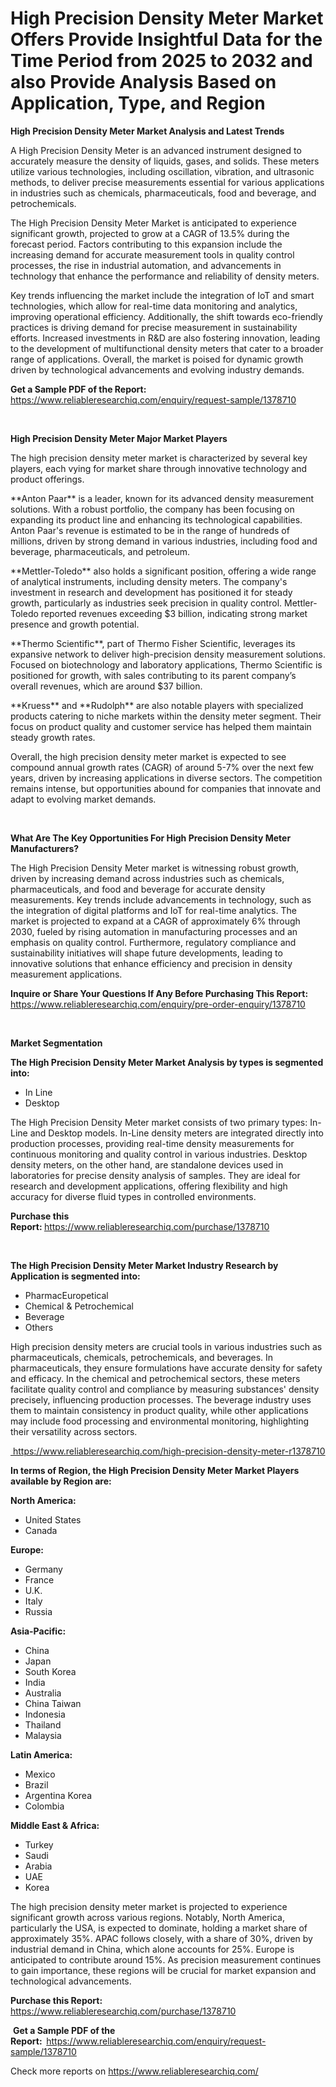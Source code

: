 <p><h1>High Precision Density Meter Market Offers Provide Insightful Data for the Time Period from 2025 to 2032 and also Provide Analysis Based on Application, Type, and Region</h1></p><p><strong>High Precision Density Meter Market Analysis and Latest Trends</strong></p>
<p><p>A High Precision Density Meter is an advanced instrument designed to accurately measure the density of liquids, gases, and solids. These meters utilize various technologies, including oscillation, vibration, and ultrasonic methods, to deliver precise measurements essential for various applications in industries such as chemicals, pharmaceuticals, food and beverage, and petrochemicals. </p><p>The High Precision Density Meter Market is anticipated to experience significant growth, projected to grow at a CAGR of 13.5% during the forecast period. Factors contributing to this expansion include the increasing demand for accurate measurement tools in quality control processes, the rise in industrial automation, and advancements in technology that enhance the performance and reliability of density meters. </p><p>Key trends influencing the market include the integration of IoT and smart technologies, which allow for real-time data monitoring and analytics, improving operational efficiency. Additionally, the shift towards eco-friendly practices is driving demand for precise measurement in sustainability efforts. Increased investments in R&D are also fostering innovation, leading to the development of multifunctional density meters that cater to a broader range of applications. Overall, the market is poised for dynamic growth driven by technological advancements and evolving industry demands.</p></p>
<p><strong>Get a Sample PDF of the Report:&nbsp;</strong> <a href="https://www.reliableresearchiq.com/enquiry/request-sample/1378710?utm_campaign=2564&utm_medium=2&utm_source=Github&utm_content=ia&utm_term=24022025&utm_id=high-precision-density-meter">https://www.reliableresearchiq.com/enquiry/request-sample/1378710</a></p>
<p>&nbsp;</p>
<p><strong>High Precision Density Meter Major Market Players</strong></p>
<p><p>The high precision density meter market is characterized by several key players, each vying for market share through innovative technology and product offerings. </p><p>**Anton Paar** is a leader, known for its advanced density measurement solutions. With a robust portfolio, the company has been focusing on expanding its product line and enhancing its technological capabilities. Anton Paar's revenue is estimated to be in the range of hundreds of millions, driven by strong demand in various industries, including food and beverage, pharmaceuticals, and petroleum.</p><p>**Mettler-Toledo** also holds a significant position, offering a wide range of analytical instruments, including density meters. The company's investment in research and development has positioned it for steady growth, particularly as industries seek precision in quality control. Mettler-Toledo reported revenues exceeding $3 billion, indicating strong market presence and growth potential.</p><p>**Thermo Scientific**, part of Thermo Fisher Scientific, leverages its expansive network to deliver high-precision density measurement solutions. Focused on biotechnology and laboratory applications, Thermo Scientific is positioned for growth, with sales contributing to its parent company’s overall revenues, which are around $37 billion.</p><p>**Kruess** and **Rudolph** are also notable players with specialized products catering to niche markets within the density meter segment. Their focus on product quality and customer service has helped them maintain steady growth rates. </p><p>Overall, the high precision density meter market is expected to see compound annual growth rates (CAGR) of around 5-7% over the next few years, driven by increasing applications in diverse sectors. The competition remains intense, but opportunities abound for companies that innovate and adapt to evolving market demands.</p></p>
<p>&nbsp;</p>
<p><strong>What Are The Key Opportunities For High Precision Density Meter Manufacturers?</strong></p>
<p><p>The High Precision Density Meter market is witnessing robust growth, driven by increasing demand across industries such as chemicals, pharmaceuticals, and food and beverage for accurate density measurements. Key trends include advancements in technology, such as the integration of digital platforms and IoT for real-time analytics. The market is projected to expand at a CAGR of approximately 6% through 2030, fueled by rising automation in manufacturing processes and an emphasis on quality control. Furthermore, regulatory compliance and sustainability initiatives will shape future developments, leading to innovative solutions that enhance efficiency and precision in density measurement applications.</p></p>
<p><strong>Inquire or Share Your Questions If Any Before Purchasing This Report:</strong> <a href="https://www.reliableresearchiq.com/enquiry/pre-order-enquiry/1378710?utm_campaign=2564&utm_medium=2&utm_source=Github&utm_content=ia&utm_term=24022025&utm_id=high-precision-density-meter">https://www.reliableresearchiq.com/enquiry/pre-order-enquiry/1378710</a></p>
<p>&nbsp;</p>
<p><strong>Market Segmentation</strong></p>
<p><strong>The High Precision Density Meter Market Analysis by types is segmented into:</strong></p>
<p><ul><li>In Line</li><li>Desktop</li></ul></p>
<p><p>The High Precision Density Meter market consists of two primary types: In-Line and Desktop models. In-Line density meters are integrated directly into production processes, providing real-time density measurements for continuous monitoring and quality control in various industries. Desktop density meters, on the other hand, are standalone devices used in laboratories for precise density analysis of samples. They are ideal for research and development applications, offering flexibility and high accuracy for diverse fluid types in controlled environments.</p></p>
<p><strong>Purchase this Report:&nbsp;</strong><a href="https://www.reliableresearchiq.com/purchase/1378710?utm_campaign=2564&utm_medium=2&utm_source=Github&utm_content=ia&utm_term=24022025&utm_id=high-precision-density-meter">https://www.reliableresearchiq.com/purchase/1378710</a></p>
<p>&nbsp;</p>
<p><strong>The High Precision Density Meter Market Industry Research by Application is segmented into:</strong></p>
<p><ul><li>PharmacEuropetical</li><li>Chemical & Petrochemical</li><li>Beverage</li><li>Others</li></ul></p>
<p><p>High precision density meters are crucial tools in various industries such as pharmaceuticals, chemicals, petrochemicals, and beverages. In pharmaceuticals, they ensure formulations have accurate density for safety and efficacy. In the chemical and petrochemical sectors, these meters facilitate quality control and compliance by measuring substances' density precisely, influencing production processes. The beverage industry uses them to maintain consistency in product quality, while other applications may include food processing and environmental monitoring, highlighting their versatility across sectors.</p></p>
<p><a href="https://www.reliableresearchiq.com/high-precision-density-meter-r1378710?utm_campaign=2564&utm_medium=2&utm_source=Github&utm_content=ia&utm_term=24022025&utm_id=high-precision-density-meter">&nbsp;https://www.reliableresearchiq.com/high-precision-density-meter-r1378710</a></p>
<p><strong>In terms of Region, the High Precision Density Meter Market Players available by Region are:</strong></p>
<p>
    <p> <strong> North America: </strong>
        <ul>
            <li>United States</li>
            <li>Canada</li>
        </ul>
        </p> 
    <p> <strong> Europe: </strong>
        <ul>
            <li>Germany</li>
            <li>France</li>
            <li>U.K.</li>
            <li>Italy</li>
            <li>Russia</li>
        </ul>
        </p> 
    <p> <strong> Asia-Pacific: </strong>
        <ul>
            <li>China</li>
            <li>Japan</li>
            <li>South Korea</li>
            <li>India</li>
            <li>Australia</li>
            <li>China Taiwan</li>
            <li>Indonesia</li>
            <li>Thailand</li>
            <li>Malaysia</li>
        </ul>
        </p> 
    <p> <strong> Latin America: </strong>
        <ul>
            <li>Mexico</li>
            <li>Brazil</li>
            <li>Argentina Korea</li>
            <li>Colombia</li>
        </ul>
        </p> 
    <p> <strong> Middle East & Africa: </strong>
        <ul>
            <li>Turkey</li>
            <li>Saudi</li>
            <li>Arabia</li>
            <li>UAE</li>
            <li>Korea</li>
        </ul>
    </p>
    </p>
<p><p>The high precision density meter market is projected to experience significant growth across various regions. Notably, North America, particularly the USA, is expected to dominate, holding a market share of approximately 35%. APAC follows closely, with a share of 30%, driven by industrial demand in China, which alone accounts for 25%. Europe is anticipated to contribute around 15%. As precision measurement continues to gain importance, these regions will be crucial for market expansion and technological advancements.</p></p>
<p><strong>Purchase this Report: </strong><a href="https://www.reliableresearchiq.com/purchase/1378710?utm_campaign=2564&utm_medium=2&utm_source=Github&utm_content=ia&utm_term=24022025&utm_id=high-precision-density-meter">https://www.reliableresearchiq.com/purchase/1378710</a></p>
<p>&nbsp;<strong>Get a Sample PDF of the Report:&nbsp;&nbsp;</strong><a href="https://www.reliableresearchiq.com/enquiry/request-sample/1378710?utm_campaign=2564&utm_medium=2&utm_source=Github&utm_content=ia&utm_term=24022025&utm_id=high-precision-density-meter">https://www.reliableresearchiq.com/enquiry/request-sample/1378710</a></p>
<p><strong></strong></p>
<p>Check more reports on <a href="https://www.reliableresearchiq.com/?utm_campaign=2564&utm_medium=2&utm_source=Github&utm_content=ia&utm_term=24022025&utm_id=high-precision-density-meter">https://www.reliableresearchiq.com/</a></p>